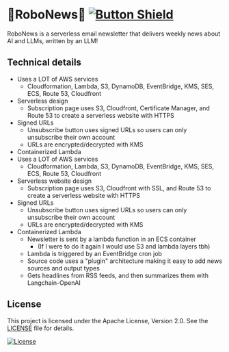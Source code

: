 # 🤖RoboNews🤖 [![Button Shield]][Shield]
RoboNews is a serverless email newsletter that delivers weekly news about AI and LLMs, written by an LLM!

## Technical details
- Uses a LOT of AWS services
  - Cloudformation, Lambda, S3, DynamoDB, EventBridge, KMS, SES, ECS, Route 53, Cloudfront
- Serverless design
  - Subscription page uses S3, Cloudfront, Certificate Manager, and Route 53 to create a serverless website with HTTPS
- Signed URLs
  - Unsubscribe button uses signed URLs so users can only unsubscribe their own account
  - URLs are encrypted/decrypted with KMS
- Containerized Lambda
- Uses a LOT of AWS services
  - Cloudformation, Lambda, S3, DynamoDB, EventBridge, KMS, SES, ECS, Route 53, Cloudfront
- Serverless website design
  - Subscription page uses S3, Cloudfront with SSL, and Route 53 to create a serverless website with HTTPS
- Signed URLs
  - Unsubscribe button uses signed URLs so users can only unsubscribe their own account
  - URLs are encrypted/decrypted with KMS
- Containerized Lambda
  - Newsletter is sent by a lambda function in an ECS container
    - (If I were to do it again I would use S3 and lambda layers tbh)
  - Lambda is triggered by an EventBridge cron job
  - Source code uses a "plugin" architecture making it easy to add news sources and output types
  - Gets headlines from RSS feeds, and then summarizes them with Langchain-OpenAI


## License

This project is licensed under the Apache License, Version 2.0. See the [LICENSE](LICENSE) file for details.


<!---------------------------------[ Badges ]---------------------------------->

[![License](https://img.shields.io/badge/License-Apache%202.0-blue.svg)](https://opensource.org/licenses/Apache-2.0)

[Button Shield]: https://img.shields.io/badge/Click%20to%20Subscribe!-37a779?style=for-the-badge
[Shield]: https://kanesweet.com/robonews/subscribe
